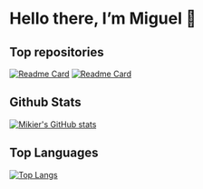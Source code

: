 # Hello there, I’m Miguel 👋 

## Top repositories
[![Readme Card](https://github-readme-stats.vercel.app/api/pin/?username=Green-Wheel&repo=MobileAPP&show_owner=true&theme=transparent&title_color=ffffff&text_color=ffffff)](https://github.com/Green-Wheel/MobileAPP)
[![Readme Card](https://github-readme-stats.vercel.app/api/pin/?username=MikierXXV&repo=FullStackCourseH&show_owner=true&theme=transparent&title_color=ffffff&text_color=ffffff)](https://github.com/MikierXXV/FullStackCourseH)

## Github  Stats
[![Mikier's GitHub stats](https://github-readme-stats.vercel.app/api?username=MikierXXV&show_icons=true&theme=transparent&title_color=ffffff&text_color=ffffff)](https://github.com/MikierXXV)

## Top Languages
[![Top Langs](https://github-readme-stats.vercel.app/api/top-langs/?username=MikierXXV&langs_count=10&layout=compact&theme=transparent&title_color=ffffff&text_color=ffffff)](https://github.com/MikierXXV)
<!---
MikierXXV/MikierXXV is a ✨ special ✨ repository because its `README.md` (this file) appears on your GitHub profile.
You can click the Preview link to take a look at your changes.
--->
